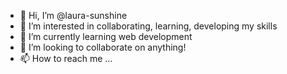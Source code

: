 - 👋 Hi, I’m @laura-sunshine
- 👀 I’m interested in collaborating, learning, developing my skills
- 🌱 I’m currently learning web development
- 💞️ I’m looking to collaborate on anything!
- 📫 How to reach me ...

<!---
laura-sunshine is a ✨ special ✨ repository because its `README.md` (this file) appears on your GitHub profile.
You can click the Preview link to take a look at your changes.
--->
